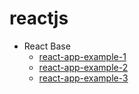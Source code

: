 # reactjs

- React Base
  - [react-app-example-1](https://github.com/bkjeon1614/javascript-study/tree/master/reactjs/study/base/react-app-example-1)
  - [react-app-example-2](https://github.com/bkjeon1614/javascript-study/tree/master/reactjs/study/base/react-app-example-2)
  - [react-app-example-3](https://github.com/bkjeon1614/javascript-study/tree/master/reactjs/study/base/react-app-example-3)